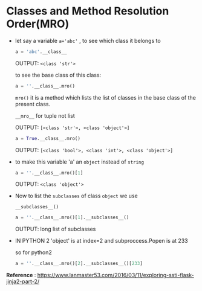 # Classes and Method Resolution Order(MRO)

* let say a variable `a='abc'` , to see which class it belongs to

  ```python
  a = 'abc'.__class__
  ```

  OUTPUT: `<class 'str'>`

  to see the base class of this class:

  ```python
  a = ''.__class__.mro()
  ```

  `mro()` it is a method which lists the list of classes in the base class of the present class.

  `__mro__` for tuple not list

  OUTPUT: `[<class 'str'>, <class 'object'>]`

  ```python
  a = True.__class__.mro()
  ```

  OUTPUT: `[<class 'bool'>, <class 'int'>, <class 'object'>]`

* to make this variable 'a' an `object` instead of `string`

  ```python
  a = ''.__class__.mro()[1]
  ```

  OUTPUT: `<class 'object'>`

* Now to list the `subclasses` of class `object` we use

  `__subclasses__()`

  ```python
  a = ''.__class__.mro()[1].__subclasses__()
  ```

  OUTPUT: long list of subclasses

* IN PYTHON 2  'object' is at index=2 and subproccess.Popen is at 233

  so for python2

  ```python
  a = ''.__class__.mro()[2].__subclasses__()[233]
  ```



**Reference** : https://www.lanmaster53.com/2016/03/11/exploring-ssti-flask-jinja2-part-2/